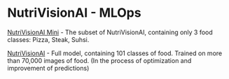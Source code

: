 # NutriVisionAI - MLOps

[NutriVisionAI Mini](https://huggingface.co/spaces/pwrxndr/NutriVisionAI_mini) - The subset of NutriVisionAI, containing only 3 food classes: Pizza, Steak, Suhsi.

[NutriVisionAI](https://huggingface.co/spaces/pwrxndr/NutriVisionAI) - Full model, containing 101 classes of food. Trained on more than 70,000 images of food. (In the process of optimization and improvement of predictions)
